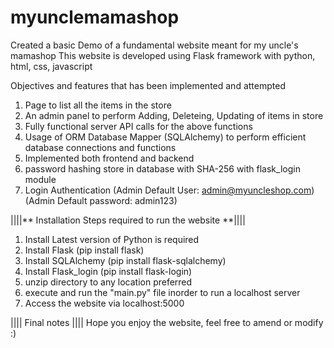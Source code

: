 # myunclemamashop
Created a basic Demo of a fundamental website meant for my uncle's mamashop
This website is developed using Flask framework with python, html, css, javascript

Objectives and features that has been implemented and attempted
1) Page to list all the items in the store
2) An admin panel to perform Adding, Deleteing, Updating of items in store
3) Fully functional server API calls for the above functions
4) Usage of ORM Database Mapper (SQLAlchemy) to perform efficient database connections and functions
5) Implemented both frontend and backend
6) password hashing store in database with SHA-256 with flask_login module
7) Login Authentication (Admin Default User: admin@myuncleshop.com) (Admin Default password: admin123)

||||** Installation Steps required to run the website **||||

1) Install Latest version of Python is required
2) Install Flask (pip install flask)
3) Install SQLAlchemy (pip install flask-sqlalchemy)
4) Install Flask_login (pip install flask-login)
5) unzip directory to any location preferred
6) execute and run the "main.py" file inorder to run a localhost server 
7) Access the website via localhost:5000

|||| Final notes ||||
Hope you enjoy the website, feel free to amend or modify :)
